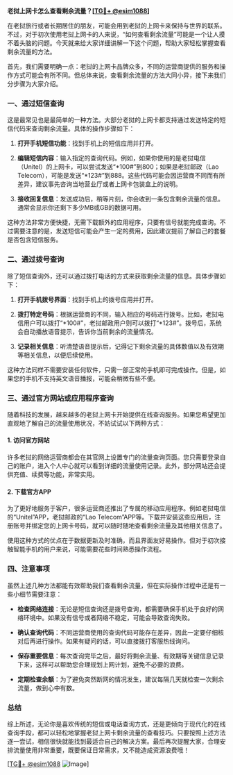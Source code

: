 **老挝上网卡怎么查看剩余流量？[[TG💪+ @esim1088](https://t.me/s/esim1088)]**

在老挝旅行或者长期居住的朋友，可能会用到老挝的上网卡来保持与世界的联系。不过，对于初次使用老挝上网卡的人来说，“如何查看剩余流量”可能是一个让人摸不着头脑的问题。今天就来给大家详细讲解一下这个问题，帮助大家轻松掌握查看剩余流量的方法。

首先，我们需要明确一点：老挝的上网卡品牌众多，不同的运营商提供的服务和操作方式可能会有所不同。但总体来说，查看剩余流量的方法大同小异，接下来我们分步骤为大家介绍。

### 一、通过短信查询

这是最常见也是最简单的一种方法。大部分老挝的上网卡都支持通过发送特定的短信代码来查询剩余流量。具体的操作步骤如下：

1. **打开手机短信功能**：找到手机上的短信应用并打开。
   
2. **编辑短信内容**：输入指定的查询代码。例如，如果你使用的是老挝电信（Unitel）的上网卡，可以尝试发送“*100#”到800；如果是老挝邮政（Lao Telecom），可能是发送“*123#”到888。这些代码可能会因运营商不同而有所差异，建议事先咨询当地营业厅或者上网卡包装盒上的说明。

3. **接收回复信息**：发送成功后，稍等片刻，你会收到一条包含剩余流量的信息。通常会显示你还剩下多少MB或GB的数据可用。

这种方法非常方便快捷，无需下载额外的应用程序，只要有信号就能完成查询。不过需要注意的是，发送短信可能会产生一定的费用，因此建议提前了解自己的套餐是否包含短信服务。

### 二、通过拨号查询

除了短信查询外，还可以通过拨打电话的方式来获取剩余流量的信息。具体步骤如下：

1. **打开手机拨号界面**：找到手机上的拨号应用并打开。
   
2. **拨打特定号码**：根据运营商的不同，输入相应的号码进行拨号。比如，老挝电信用户可以拨打“*100#”，老挝邮政用户则可以拨打“*123#”。拨号后，系统会自动播放语音提示，告诉你当前剩余的流量情况。

3. **记录相关信息**：听清楚语音提示后，记得记下剩余流量的具体数值以及有效期等相关信息，以便后续使用。

这种方法同样不需要安装任何软件，只需一部正常的手机即可完成操作。但是，如果您的手机不支持英文语音播报，可能会稍微有些不便。

### 三、通过官方网站或应用程序查询

随着科技的发展，越来越多的老挝上网卡开始提供在线查询服务。如果您希望更加直观地了解自己的流量使用状况，不妨试试以下两种方式：

#### 1. 访问官方网站

许多老挝的网络运营商都会在其官网上设置专门的流量查询页面。您只需要登录自己的账户，进入个人中心就可以看到详细的流量使用记录。此外，部分网站还会提供充值、续费等功能，非常实用。

#### 2. 下载官方APP

为了更好地服务于客户，很多运营商还推出了专属的移动应用程序。例如老挝电信的“Unitel”APP，老挝邮政的“Lao Telecom”APP等。下载并安装这些应用后，注册账号并绑定您的上网卡号码，就可以随时随地查看剩余流量及其他相关信息了。

使用这种方式的优点在于数据更新及时准确，而且界面友好易操作。但对于初次接触智能手机的用户来说，可能需要花些时间熟悉操作流程。

### 四、注意事项

虽然上述几种方法都能有效帮助我们查看剩余流量，但在实际操作过程中还是有一些小细节需要注意：

- **检查网络连接**：无论是短信查询还是拨号查询，都需要确保手机处于良好的网络环境中。如果没有信号或者网络不稳定，可能会导致查询失败。
  
- **确认查询代码**：不同运营商使用的查询代码可能存在差异，因此一定要仔细核对后再进行操作。如果有疑问的话，可以直接拨打客服热线询问。

- **保存重要信息**：每次查询完毕之后，最好将剩余流量、有效期等关键信息记录下来，这样可以帮助您合理规划上网计划，避免不必要的浪费。

- **定期检查余额**：为了避免突然断网的情况发生，建议每隔几天就检查一次剩余流量，做到心中有数。

### 总结

综上所述，无论你是喜欢传统的短信或电话查询方式，还是更倾向于现代化的在线查询手段，都可以轻松地掌握老挝上网卡剩余流量的查看技巧。只要按照上述方法逐一尝试，相信很快就能找到最适合自己的解决方案。最后再次提醒大家，合理安排流量使用非常重要，既要保证日常需求，又不能造成资源浪费哦！

[[TG💪+ @esim1088](https://t.me/s/esim1088) ![Image](https://i.postimg.cc/4NQfJmqS/Snipaste-2025-05-13-00-14-12.png)]